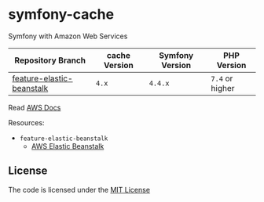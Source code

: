 # symfony-cache

Symfony with Amazon Web Services

| Repository Branch              | cache       Version | Symfony Version | PHP Version     |
|--------------------------------|---------------------|-----------------|-----------------|
| [feature-elastic-beanstalk][1] | `4.x`               | `4.4.x`         | `7.4` or higher |


Read [AWS Docs](https://aws.amazon.com)

Resources:
- `feature-elastic-beanstalk`
  - [AWS Elastic Beanstalk](https://aws.amazon.com/elasticbeanstalk/)

[1]: https://github.com/habibun/aws/tree/feature-elastic-beanstalk

## License
The code is licensed under the [MIT License](https://github.com/habibun/aws/blob/master/LICENSE)
